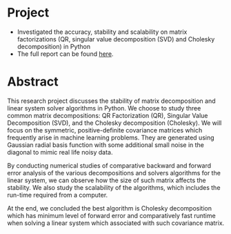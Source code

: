 # Project

- Investigated the accuracy, stability and scalability on matrix factorizations (QR, singular value decomposition (SVD) and Cholesky decomposition) in Python
- The full report can be found <a href="https://github.com/kh-w/kernel_linear_solver/blob/main/Math_477577_Project_Report.pdf">here</a>.

# Abstract 

This research project discusses the stability of matrix decomposition and linear
system solver algorithms in Python. We choose to study three common matrix decompositions:
QR Factorization (QR), Singular Value Decomposition (SVD), and the
Cholesky decomposition (Cholesky). We will focus on the symmetric, positive-definite
covariance matrices which frequently arise in machine learning problems. They are
generated using Gaussian radial basis function with some additional small noise in
the diagonal to mimic real life noisy data.

By conducting numerical studies of comparative backward and forward error
analysis of the various decompositions and solvers algorithms for the linear system,
we can observe how the size of such matrix affects the stability. We also study the
scalability of the algorithms, which includes the run-time required from a computer.

At the end, we concluded the best algorithm is Cholesky decomposition which has
minimum level of forward error and comparatively fast runtime when solving a linear
system which associated with such covariance matrix.
